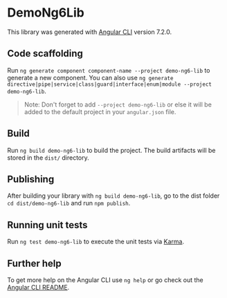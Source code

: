 # DemoNg6Lib

This library was generated with [Angular CLI](https://github.com/angular/angular-cli) version 7.2.0.

## Code scaffolding

Run `ng generate component component-name --project demo-ng6-lib` to generate a new component. You can also use `ng generate directive|pipe|service|class|guard|interface|enum|module --project demo-ng6-lib`.
> Note: Don't forget to add `--project demo-ng6-lib` or else it will be added to the default project in your `angular.json` file. 

## Build

Run `ng build demo-ng6-lib` to build the project. The build artifacts will be stored in the `dist/` directory.

## Publishing

After building your library with `ng build demo-ng6-lib`, go to the dist folder `cd dist/demo-ng6-lib` and run `npm publish`.

## Running unit tests

Run `ng test demo-ng6-lib` to execute the unit tests via [Karma](https://karma-runner.github.io).

## Further help

To get more help on the Angular CLI use `ng help` or go check out the [Angular CLI README](https://github.com/angular/angular-cli/blob/master/README.md).
